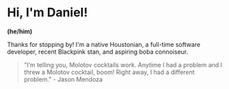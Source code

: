 # Hi, I'm Daniel!

**(he/him)**

Thanks for stopping by! I'm a native Houstonian, a full-time software developer, recent Blackpink stan, and aspiring boba connoiseur.

> "I’m telling you, Molotov cocktails work. Anytime I had a problem and I threw a Molotov cocktail, boom! Right away, I had a different problem." - Jason Mendoza

<!-- Add commitment to social justice -->

<!-- TODO: Add a "How I work" describing my work style -->
